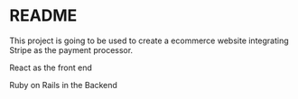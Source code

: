 # README

This project is going to be used to create a ecommerce website integrating Stripe as the payment processor.

React as the front end

Ruby on Rails in the Backend



